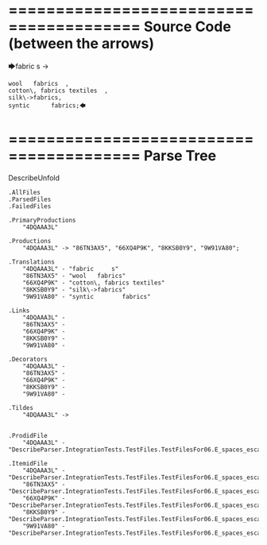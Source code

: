 ========================================
Source Code (between the arrows)
========================================

🡆fabric     s 	->

	wool   fabrics	,
	cotton\, fabrics textiles  ,
    silk\->fabrics,
    syntic 		fabrics;🡄

========================================
Parse Tree
========================================
DescribeUnfold

    .AllFiles
    .ParsedFiles
    .FailedFiles

    .PrimaryProductions
        "4DQAAA3L" 

    .Productions
        "4DQAAA3L" -> "86TN3AX5", "66XQ4P9K", "8KKSB0Y9", "9W91VA80";

    .Translations
        "4DQAAA3L" - "fabric     s"
        "86TN3AX5" - "wool   fabrics"
        "66XQ4P9K" - "cotton\, fabrics textiles"
        "8KKSB0Y9" - "silk\->fabrics"
        "9W91VA80" - "syntic 		fabrics"

    .Links
        "4DQAAA3L" - 
        "86TN3AX5" - 
        "66XQ4P9K" - 
        "8KKSB0Y9" - 
        "9W91VA80" - 

    .Decorators
        "4DQAAA3L" - 
        "86TN3AX5" - 
        "66XQ4P9K" - 
        "8KKSB0Y9" - 
        "9W91VA80" - 

    .Tildes
        "4DQAAA3L" -> 


    .ProdidFile
        "4DQAAA3L" - "DescribeParser.IntegrationTests.TestFiles.TestFilesFor06.E_spaces_escapes_RN.ds"

    .ItemidFile
        "4DQAAA3L" - "DescribeParser.IntegrationTests.TestFiles.TestFilesFor06.E_spaces_escapes_RN.ds"
        "86TN3AX5" - "DescribeParser.IntegrationTests.TestFiles.TestFilesFor06.E_spaces_escapes_RN.ds"
        "66XQ4P9K" - "DescribeParser.IntegrationTests.TestFiles.TestFilesFor06.E_spaces_escapes_RN.ds"
        "8KKSB0Y9" - "DescribeParser.IntegrationTests.TestFiles.TestFilesFor06.E_spaces_escapes_RN.ds"
        "9W91VA80" - "DescribeParser.IntegrationTests.TestFiles.TestFilesFor06.E_spaces_escapes_RN.ds"

